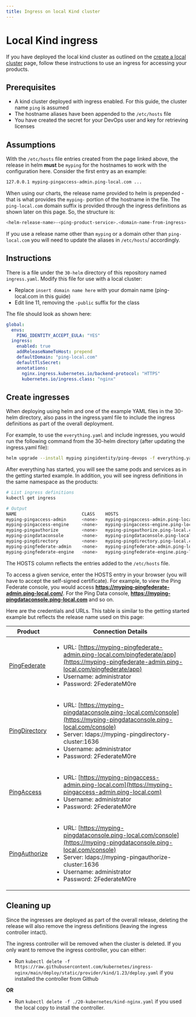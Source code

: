 ```yaml
---
title: Ingress on local Kind cluster
---
```

# Local Kind ingress

If you have deployed the local kind cluster as outlined on the [create a local cluster](./deployLocalK8sCluster.md) page, follow these instructions to use an ingress for accessing your products.

## Prerequisites

* A kind cluster deployed with ingress enabled.  For this guide, the cluster name `ping`  is assumed
* The hostname aliases have been appended to the `/etc/hosts` file
* You have created the secret for your DevOps user and key for retrieving licenses

## Assumptions

With the `/etc/hosts` file entries created from the page linked above, the release in helm **must** be `myping` for the hostnames to work with the configuration here.  Consider the first entry as an example:

```sh
127.0.0.1 myping-pingaccess-admin.ping-local.com ...
```

When using our charts, the release name provided to helm is prepended - that is what provides the `myping-` portion of the hostname in the file.  The `ping-local.com` domain suffix is provided through the ingress definitions as shown later on this page.  So, the structure is:

```sh
<helm-release-name>-<ping-product-service>.<domain-name-from-ingress>
```

If you use a release name other than `myping` or a domain other than `ping-local.com` you will need to update the aliases in `/etc/hosts`/ accordingly.

## Instructions

There is a file under the `30-helm` directory of this repository named `ingress.yaml`.  Modify this file for use with a local cluster:

* Replace `insert domain name here` with your domain name (ping-local.com in this guide)
* Edit line 11, removing the `-public` suffix for the class

The file should look as shown here:

```yaml
global:
  envs:
    PING_IDENTITY_ACCEPT_EULA: "YES"
  ingress:
    enabled: true
    addReleaseNameToHost: prepend
    defaultDomain: "ping-local.com"
    defaultTlsSecret:
    annotations:
      nginx.ingress.kubernetes.io/backend-protocol: "HTTPS"
      kubernetes.io/ingress.class: "nginx"
```

## Create ingresses

When deploying using helm and one of the example YAML files in the 30-helm directory, also pass in the ingress.yaml file to include the ingress definitions as part of the overall deployment.

For example, to use the `everything.yaml` and include ingresses, you would run the following command from the 30-helm directory (after updating the ingress.yaml file):

```sh
helm upgrade --install myping pingidentity/ping-devops -f everything.yaml -f ingress.yaml
```

After everything has started, you will see the same pods and services as in the getting started example.  In addition, you will see ingress definitions in the same namespace as the products:

```sh
# List ingress definitions
kubectl get ingress

# Output
NAME                         CLASS    HOSTS                                       ADDRESS     PORTS     AGE
myping-pingaccess-admin      <none>   myping-pingaccess-admin.ping-local.com      localhost   80, 443   47m
myping-pingaccess-engine     <none>   myping-pingaccess-engine.ping-local.com     localhost   80, 443   47m
myping-pingauthorize         <none>   myping-pingauthorize.ping-local.com         localhost   80, 443   47m
myping-pingdataconsole       <none>   myping-pingdataconsole.ping-local.com       localhost   80, 443   47m
myping-pingdirectory         <none>   myping-pingdirectory.ping-local.com         localhost   80, 443   47m
myping-pingfederate-admin    <none>   myping-pingfederate-admin.ping-local.com    localhost   80, 443   47m
myping-pingfederate-engine   <none>   myping-pingfederate-engine.ping-local.com   localhost   80, 443   47m
```

The HOSTS column reflects the entries added to the `/etc/hosts` file.

To access a given service, enter the HOSTS entry in your browser (you will have to accept the self-signed certificate).  For example, to view the Ping Federate console, you would access **https://myping-pingfederate-admin.ping-local.com/**.  For the Ping Data console, **https://myping-pingdataconsole.ping-local.com** and so on.

Here are the credentials and URLs.  This table is similar to the getting started example but reflects the release name used on this page:

| Product | Connection Details                                                                                                                                                                                                                                              |
| --- |-----------------------------------------------------------------------------------------------------------------------------------------------------------------------------------------------------------------------------------------------------------------|
| [PingFederate](https://myping-pingfederate-admin.ping-local.com/pingfederate/app) | <ul> <li>URL: [https://myping-pingfederate-admin.ping-local.com/pingfederate/app](https://myping-pingfederate-admin.ping-local.com/pingfederate/app)</li><li>Username: administrator</li><li>Password: 2FederateM0re</li></ul>                                  |
| [PingDirectory](https:///myping-pingdataconsole.ping-local.com) | <ul><li>URL: [https://myping-pingdataconsole.ping-local.com/console](https://myping-pingdataconsole.ping-local.com/console)</li><li>Server: ldaps://myping-pingdirectory-cluster:1636</li><li>Username: administrator</li><li>Password: 2FederateM0re</li></ul> |
| [PingAccess](https://myping-pingaccess-admin.ping-local.com) | <ul><li>URL: [https://myping-pingaccess-admin.ping-local.com](https://myping-pingaccess-admin.ping-local.com)</li><li>Username: administrator</li><li>Password: 2FederateM0re</li></ul>                                                                         |
| [PingAuthorize](https:///myping-pingdataconsole.ping-local.com) | <ul><li>URL: [https://myping-pingdataconsole.ping-local.com/console](https://myping-pingdataconsole.ping-local.com/console)</li><li>Server: ldaps://myping-pingauthorize-cluster:1636</li><li>Username: administrator</li><li>Password: 2FederateM0re</li></ul> |

## Cleaning up

Since the ingresses are deployed as part of the overall release, deleting the release will also remove the ingress definitions (leaving the ingress controller intact).  

The ingress controller will be removed when the cluster is deleted.  If you only want to remove the ingress controller, you can either:

* Run `kubectl delete -f https://raw.githubusercontent.com/kubernetes/ingress-nginx/main/deploy/static/provider/kind/1.23/deploy.yaml` if you installed the controller from Github

**OR**

* Run `kubectl delete -f ./20-kubernetes/kind-nginx.yaml` if you used the local copy to install the controller.

